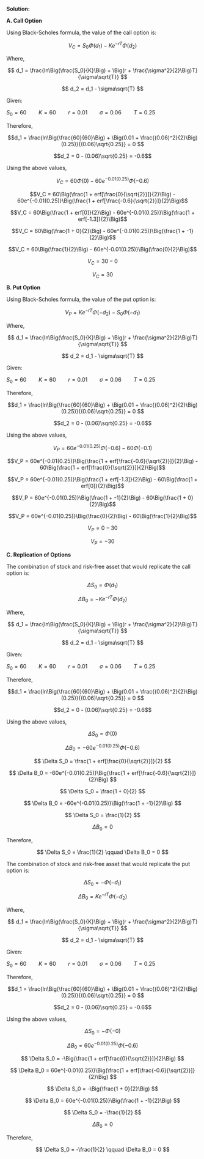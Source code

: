 

**Solution:**

**A. Call Option**

Using Black-Scholes formula, the value of the call option is: 

$$V_C = S_0\Phi(d_1) - Ke^{-rT}\Phi(d_2)$$

Where, 

$$ d_1 = \frac{ln\Big(\frac{S_0}{K}\Big) + \Big(r + \frac{\sigma^2}{2}\Big)T}{\sigma\sqrt{T}} $$

$$ d_2 = d_1 - \sigma\sqrt{T} $$

Given: 

$S_0 = 60  \qquad K = 60 \qquad r = 0.01 \qquad \sigma = 0.06 \qquad T = 0.25$ 

Therefore, 

$$d_1 = \frac{ln\Big(\frac{60}{60}\Big) + \Big(0.01 + \frac{(0.06)^2}{2}\Big)(0.25)}{(0.06)\sqrt{0.25}} = 0 $$

$$d_2 = 0 - (0.06)\sqrt{0.25} = -0.6$$

Using the above values, 

$$V_C = 60\Phi(0) - 60e^{-0.01(0.25)}\Phi(-0.6)$$

$$V_C = 60\Big(\frac{1 + erf[\frac{0}{\sqrt{2}}]}{2}\Big) - 60e^{-0.01(0.25)}\Big(\frac{1 + erf[\frac{-0.6}{\sqrt{2}}]}{2}\Big)$$

$$V_C = 60\Big(\frac{1 + erf[0]}{2}\Big) - 60e^{-0.01(0.25)}\Big(\frac{1 + erf[-1.3]}{2}\Big)$$

$$V_C = 60\Big(\frac{1 + 0}{2}\Big) - 60e^{-0.01(0.25)}\Big(\frac{1 + -1}{2}\Big)$$

$$V_C = 60\Big(\frac{1}{2}\Big) - 60e^{-0.01(0.25)}\Big(\frac{0}{2}\Big)$$

$$V_C = 30 - 0 $$

$$V_C = 30$$


**B. Put Option**

Using Black-Scholes formula, the value of the put option is: 

$$V_P = Ke^{-rT}\Phi(-d_2) - S_0\Phi(-d_1)$$

Where, 

$$ d_1 = \frac{ln\Big(\frac{S_0}{K}\Big) + \Big(r + \frac{\sigma^2}{2}\Big)T}{\sigma\sqrt{T}} $$

$$ d_2 = d_1 - \sigma\sqrt{T} $$

Given: 

$S_0 = 60  \qquad K = 60 \qquad r = 0.01 \qquad \sigma = 0.06 \qquad T = 0.25$ 

Therefore, 

$$d_1 = \frac{ln\Big(\frac{60}{60}\Big) + \Big(0.01 + \frac{(0.06)^2}{2}\Big)(0.25)}{(0.06)\sqrt{0.25}} = 0 $$

$$d_2 = 0 - (0.06)\sqrt{0.25} = -0.6$$

Using the above values, 

$$V_P = 60e^{-0.01(0.25)}\Phi(-0.6) - 60\Phi(-0.1)$$

$$V_P = 60e^{-0.01(0.25)}\Big(\frac{1 + erf[\frac{-0.6}{\sqrt{2}}]}{2}\Big) - 60\Big(\frac{1 + erf[\frac{0}{\sqrt{2}}]}{2}\Big)$$

$$V_P = 60e^{-0.01(0.25)}\Big(\frac{1 + erf[-1.3]}{2}\Big) - 60\Big(\frac{1 + erf[0]}{2}\Big)$$

$$V_P = 60e^{-0.01(0.25)}\Big(\frac{1 + -1}{2}\Big) - 60\Big(\frac{1 + 0}{2}\Big)$$

$$V_P = 60e^{-0.01(0.25)}\Big(\frac{0}{2}\Big) - 60\Big(\frac{1}{2}\Big)$$

$$V_P = 0 - 30 $$

$$V_P = -30$$

**C. Replication of Options**

The combination of stock and risk-free asset that would replicate the call option is: 

$$ \Delta S_0 = \Phi(d_1) $$

$$ \Delta B_0 = -Ke^{-rT}\Phi(d_2) $$

Where, 

$$ d_1 = \frac{ln\Big(\frac{S_0}{K}\Big) + \Big(r + \frac{\sigma^2}{2}\Big)T}{\sigma\sqrt{T}} $$

$$ d_2 = d_1 - \sigma\sqrt{T} $$

Given: 

$S_0 = 60  \qquad K = 60 \qquad r = 0.01 \qquad \sigma = 0.06 \qquad T = 0.25$ 

Therefore, 

$$d_1 = \frac{ln\Big(\frac{60}{60}\Big) + \Big(0.01 + \frac{(0.06)^2}{2}\Big)(0.25)}{(0.06)\sqrt{0.25}} = 0 $$

$$d_2 = 0 - (0.06)\sqrt{0.25} = -0.6$$

Using the above values, 

$$ \Delta S_0 = \Phi(0) $$

$$ \Delta B_0 = -60e^{-0.01(0.25)}\Phi(-0.6) $$

$$ \Delta S_0 = \frac{1 + erf[\frac{0}{\sqrt{2}}]}{2} $$

$$ \Delta B_0 = -60e^{-0.01(0.25)}\Big(\frac{1 + erf[\frac{-0.6}{\sqrt{2}}]}{2}\Big) $$

$$ \Delta S_0 = \frac{1 + 0}{2} $$

$$ \Delta B_0 = -60e^{-0.01(0.25)}\Big(\frac{1 + -1}{2}\Big) $$

$$ \Delta S_0 = \frac{1}{2} $$

$$ \Delta B_0 = 0 $$

Therefore, 

$$ \Delta S_0 = \frac{1}{2} \qquad \Delta B_0 = 0 $$

The combination of stock and risk-free asset that would replicate the put option is: 

$$ \Delta S_0 = -\Phi(-d_1) $$

$$ \Delta B_0 = Ke^{-rT}\Phi(-d_2) $$

Where, 

$$ d_1 = \frac{ln\Big(\frac{S_0}{K}\Big) + \Big(r + \frac{\sigma^2}{2}\Big)T}{\sigma\sqrt{T}} $$

$$ d_2 = d_1 - \sigma\sqrt{T} $$

Given: 

$S_0 = 60  \qquad K = 60 \qquad r = 0.01 \qquad \sigma = 0.06 \qquad T = 0.25$ 

Therefore, 

$$d_1 = \frac{ln\Big(\frac{60}{60}\Big) + \Big(0.01 + \frac{(0.06)^2}{2}\Big)(0.25)}{(0.06)\sqrt{0.25}} = 0 $$

$$d_2 = 0 - (0.06)\sqrt{0.25} = -0.6$$

Using the above values, 

$$ \Delta S_0 = -\Phi(-0) $$

$$ \Delta B_0 = 60e^{-0.01(0.25)}\Phi(-0.6) $$

$$ \Delta S_0 = -\Big(\frac{1 + erf[\frac{0}{\sqrt{2}}]}{2}\Big) $$

$$ \Delta B_0 = 60e^{-0.01(0.25)}\Big(\frac{1 + erf[\frac{-0.6}{\sqrt{2}}]}{2}\Big) $$

$$ \Delta S_0 = -\Big(\frac{1 + 0}{2}\Big) $$

$$ \Delta B_0 = 60e^{-0.01(0.25)}\Big(\frac{1 + -1}{2}\Big) $$

$$ \Delta S_0 = -\frac{1}{2} $$

$$ \Delta B_0 = 0 $$

Therefore, 

$$ \Delta S_0 = -\frac{1}{2} \qquad \Delta B_0 = 0 $$